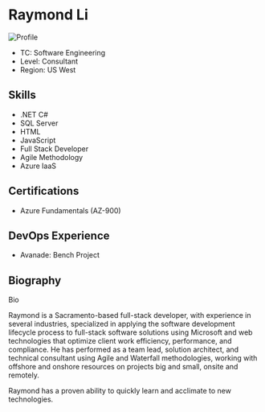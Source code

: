# Raymond Li

![Profile](/raymond.li/image/profile.jpg)

* TC: Software Engineering
* Level: Consultant
* Region: US West

## Skills

* .NET C#
* SQL Server
* HTML
* JavaScript
* Full Stack Developer
* Agile Methodology
* Azure IaaS

## Certifications

* Azure Fundamentals (AZ-900)

## DevOps Experience

* Avanade: Bench Project

## Biography

Bio

Raymond is a Sacramento-based full-stack developer, with experience in several industries, specialized in applying the software development lifecycle process to full-stack software solutions using Microsoft and web technologies that optimize client work efficiency, performance, and compliance. He has performed as a team lead, solution architect, and technical consultant using Agile and Waterfall methodologies, working with offshore and onshore resources on projects big and small, onsite and remotely.

Raymond has a proven ability to quickly learn and acclimate to new technologies.
